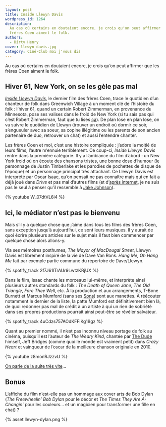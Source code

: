 ```yaml
---
layout: post
title: Inside Llewyn Davis
wordpress_id: 1264
description:
  Au cas où certains en doutaient encore, je crois qu'on peut affirmer que les
  frères Coen aiment le folk.
authors:
  - Dirty Henry
cover: llewyn-davis.jpg
category: Ciné-Club moi j'vous dis
---
```


Au cas où certains en doutaient encore, je crois qu’on peut affirmer que les
frères Coen aiment le folk.

## Hiver 61, New York, on se les gèle pas mal

[_Inside Llewyn Davis_][1], le dernier film des frères Coen, trace le quotidien
d’un chanteur de folk dans Greenwich Village à un moment clé de l’histoire du
folk : l’hiver 61, quand un certain Robert Zimmerman, en provenance du
Minnesota, pose ses valises dans le froid de New York (si tu sais pas qui c’est
Robert Zimmerman, faut que tu lises [ça][i219]). De plan lose en plan lose, on
va suivre le quotidien de Llewyn (trouver un endroit où dormir ce soir,
s’engueuler avec sa soeur, sa copine illégitime ou les parents de son ancien
partenaire de duo, retrouver un chat) et aussi l’entendre chanter.

Les frères Coen et moi, c’est une histoire compliquée : j’adore la moitié de
leurs films, l’autre m’ennuie terriblement. Ce coup-ci, _Inside Llewyn Davis_
rentre dans la première catégorie. Il y a l’ambiance du film d’abord : un New
York froid où on écoute des chansons tristes, une bonne dose d’humour (le
personnage de Justin Timberlake et les parodies de pochettes de disque de
l’époque) et un personnage principal très attachant. Ce Llewyn Davis est
interprété par Oscar Isaac, qu’on pensait ne pas connaître mais qui en fait a
déjà joué dans _Drive_ et pas mal d’autres films (et d’[après internet][4], je
ne suis pas le seul à penser qu’il ressemble à [Jake Johnson][3]).

{% youtube W_07dtVL6i4 %}

## Ici, le médiator n’est pas le bienvenu

Mais s’il y a quelque chose que j’aime dans tous les films des frères Coen, sans
exception jusqu’à aujourd’hui, ce sont leurs musiques. Il y aurait de quoi
écrire plusieurs articles sur le sujet mais il faut bien commencer par quelque
chose alors allons-y.

Via ses mémoires posthumes, _The Mayor of MacDougal Street_, Llewyn Davis est
librement inspiré de la vie de Dave Van Ronk. _Hang Me, Oh Hang Me_ fait par
exemple partie commune du répertoire de Dave/Llewyn.

{% spotify_track 2f7J61lTrAUr9LwtzKRjUX %}

Dans le film, Isaac chante les morceaux lui-même, et interprète ainsi plusieurs
autres standards du folk : _The Death of Queen Jane_, _The Old Triangle_, _Fare
Thee Well_, etc. À la production et aux arrangements, T-Bone Burnett et Marcus
Mumford (sans ses [Sons][5]) sont aux manettes. À réécouter notamment le dernier
de la liste, la patte Mumford est définitivement bien là, de quoi redonner pas
mal de crédit à un artiste à qui un rien de sobriété dans ses propres
productions pourrait ainsi peut-être se révéler salvateur.

{% spotify_track 4uCdzs757AOdKFFiKg19gz %}

Quant au premier nommé, il n’est pas inconnu niveau portage de folk au cinéma,
puisqu’il est l’auteur de _The Weary Kind_, chantée par [The Dude][6] himself,
Jeff Bridges (comme quoi le monde est vraiment petit) dans _Crazy Heart_ et
vainqueur de l’oscar de la meilleure chanson originale en 2010.

{% youtube z8monRJzzvU %}

[On parle de la suite très vite][ioutll]…

## Bonus

L’affiche du film n’est-elle pas un hommage aux cover arts de Bob Dylan (_The
Freewheelin’ Bob Dylan_ pour le décor et _The Times They Are A-Changin’_ pour
les couleurs… et un magicien pour transformer une fille en chat) ?

{% asset llewyn-dylan.png %}

[1]: https://www.themoviedb.org/movie/86829-inside-llewyn-davis
[3]: https://en.wikipedia.org/wiki/Jake_Johnson
[4]: https://www.google.fr/search?q=oscar+isaac+looks+like+jake+johnson
[5]: https://en.wikipedia.org/wiki/Mumford_%26_Sons
[6]: https://en.wikipedia.org/wiki/The_Big_Lebowski
[i219]: https://www.deadrooster.org/bob-dylan-une-biographie-francois-bon/
[ioutll]: https://www.deadrooster.org/outside-llewyn-davis/
